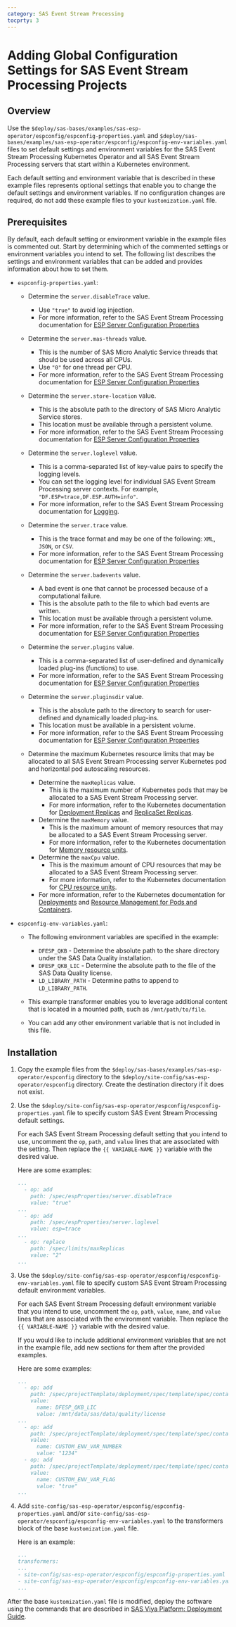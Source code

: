 ```yaml
---
category: SAS Event Stream Processing
tocprty: 3
---
```


# Adding Global Configuration Settings for SAS Event Stream Processing Projects

## Overview

Use the `$deploy/sas-bases/examples/sas-esp-operator/espconfig/espconfig-properties.yaml` and `$deploy/sas-bases/examples/sas-esp-operator/espconfig/espconfig-env-variables.yaml` files to set default settings and environment variables for the SAS Event Stream Processing Kubernetes Operator and all SAS Event Stream Processing servers that start within a Kubernetes environment.

Each default setting and environment variable that is described in these example files represents optional settings that enable you to change the default settings and environment variables.
If no configuration changes are required, do not add these example files to your `kustomization.yaml` file.

## Prerequisites

By default, each default setting or environment variable in the example files is commented out.
Start by determining which of the commented settings or environment variables you intend to set.
The following list describes the settings and environment variables that can be added and provides information about how to set them.

* `espconfig-properties.yaml`:

  * Determine the `server.disableTrace` value.
    * Use `"true"` to avoid log injection.
    * For more information, refer to the SAS Event Stream Processing documentation for [ESP Server Configuration Properties](https://documentation.sas.com/?cdcId=espcdc&cdcVersion=default&docsetId=espxmllayer&docsetTarget=p1r993p8bj4upxn1otx3e9ay5fcr.htm#p01zy1yfqm1w9qn167rxh2i2kegf)

  * Determine the `server.mas-threads` value.
    * This is the number of SAS Micro Analytic Service threads that should be used across all CPUs.
    * Use `"0"` for one thread per CPU.
    * For more information, refer to the SAS Event Stream Processing documentation for [ESP Server Configuration Properties](https://documentation.sas.com/?cdcId=espcdc&cdcVersion=default&docsetId=espxmllayer&docsetTarget=p1r993p8bj4upxn1otx3e9ay5fcr.htm#p01zy1yfqm1w9qn167rxh2i2kegf)

  * Determine the `server.store-location` value.
    * This is the absolute path to the directory of SAS Micro Analytic Service stores.
    * This location must be available through a persistent volume.
    * For more information, refer to the SAS Event Stream Processing documentation for [ESP Server Configuration Properties](https://documentation.sas.com/?cdcId=espcdc&cdcVersion=default&docsetId=espxmllayer&docsetTarget=p1r993p8bj4upxn1otx3e9ay5fcr.htm#p01zy1yfqm1w9qn167rxh2i2kegf)

  * Determine the `server.loglevel` value.
    * This is a comma-separated list of key-value pairs to specify the logging levels.
    * You can set the logging level for individual SAS Event Stream Processing server contexts.
      For example, `"DF.ESP=trace,DF.ESP.AUTH=info"`.
    * For more information, refer to the SAS Event Stream Processing documentation for [Logging](https://go.documentation.sas.com/?cdcId=espcdc&cdcVersion=default&docsetId=espts&docsetTarget=n07870q147jx1gn1coobju0073gd.htm&locale=en).

  * Determine the `server.trace` value.
    * This is the trace format and may be one of the following: `XML`, `JSON`, or `CSV`.
    * For more information, refer to the SAS Event Stream Processing documentation for [ESP Server Configuration Properties](https://documentation.sas.com/?cdcId=espcdc&cdcVersion=default&docsetId=espxmllayer&docsetTarget=p1r993p8bj4upxn1otx3e9ay5fcr.htm#p01zy1yfqm1w9qn167rxh2i2kegf)

  * Determine the `server.badevents` value.
    * A bad event is one that cannot be processed because of a computational failure.
    * This is the absolute path to the file to which bad events are written.
    * This location must be available through a persistent volume.
    * For more information, refer to the SAS Event Stream Processing documentation for [ESP Server Configuration Properties](https://documentation.sas.com/?cdcId=espcdc&cdcVersion=default&docsetId=espxmllayer&docsetTarget=p1r993p8bj4upxn1otx3e9ay5fcr.htm#p01zy1yfqm1w9qn167rxh2i2kegf)

  * Determine the `server.plugins` value.
    * This is a comma-separated list of user-defined and dynamically loaded plug-ins (functions) to use.
    * For more information, refer to the SAS Event Stream Processing documentation for [ESP Server Configuration Properties](https://documentation.sas.com/?cdcId=espcdc&cdcVersion=default&docsetId=espxmllayer&docsetTarget=p1r993p8bj4upxn1otx3e9ay5fcr.htm#p01zy1yfqm1w9qn167rxh2i2kegf)

  * Determine the `server.pluginsdir` value.
    * This is the absolute path to the directory to search for user-defined and dynamically loaded plug-ins.
    * This location must be available in a persistent volume.
    * For more information, refer to the SAS Event Stream Processing documentation for [ESP Server Configuration Properties](https://documentation.sas.com/?cdcId=espcdc&cdcVersion=default&docsetId=espxmllayer&docsetTarget=p1r993p8bj4upxn1otx3e9ay5fcr.htm#p01zy1yfqm1w9qn167rxh2i2kegf)

  * Determine the maximum Kubernetes resource limits that may be allocated to all SAS Event Stream Processing server Kubernetes pod and horizontal pod autoscaling resources.
    * Determine the `maxReplicas` value.
      * This is the maximum number of Kubernetes pods that may be allocated to a SAS Event Stream Processing server.
      * For more information, refer to the Kubernetes documentation for [Deployment Replicas](https://kubernetes.io/docs/concepts/workloads/controllers/deployment/#replicas) and [ReplicaSet Replicas](https://kubernetes.io/docs/concepts/workloads/controllers/replicaset/#replicas).
    * Determine the `maxMemory` value.
      * This is the maximum amount of memory resources that may be allocated to a SAS Event Stream Processing server.
      * For more information, refer to the Kubernetes documentation for [Memory resource units](https://kubernetes.io/docs/concepts/configuration/manage-resources-containers/#meaning-of-memory).
    * Determine the `maxCpu` value.
      * This is the maximum amount of CPU resources that may be allocated to a SAS Event Stream Processing server.
      * For more information, refer to the Kubernetes documentation for [CPU resource units](https://kubernetes.io/docs/concepts/configuration/manage-resources-containers/#meaning-of-cpu).
    * For more information, refer to the Kubernetes documentation for [Deployments](https://kubernetes.io/docs/concepts/workloads/controllers/deployment/) and [Resource Management for Pods and Containers](https://kubernetes.io/docs/concepts/configuration/manage-resources-containers/).

* `espconfig-env-variables.yaml`:

  * The following environment variables are specified in the example:

    * `DFESP_QKB` - Determine the absolute path to the share directory under the SAS Data Quality installation.
    * `DFESP_QKB_LIC` - Determine the absolute path to the file of the SAS Data Quality license.
    * `LD_LIBRARY_PATH` - Determine paths to append to `LD_LIBRARY_PATH`.

  * This example transformer enables you to leverage additional content that is located in a mounted path, such as `/mnt/path/to/file`.

  * You can add any other environment variable that is not included in this file.

## Installation

1. Copy the example files from the `$deploy/sas-bases/examples/sas-esp-operator/espconfig` directory to the `$deploy/site-config/sas-esp-operator/espconfig` directory.
   Create the destination directory if it does not exist.

2. Use the `$deploy/site-config/sas-esp-operator/espconfig/espconfig-properties.yaml` file to specify custom SAS Event Stream Processing default settings.

   For each SAS Event Stream Processing default setting that you intend to use, uncomment the `op`, `path`, and `value` lines that are associated with the setting.
   Then replace the `{{ VARIABLE-NAME }}` variable with the desired value.

   Here are some examples:

   ```yaml
   ...
     - op: add
       path: /spec/espProperties/server.disableTrace
       value: "true"
   ...
     - op: add
       path: /spec/espProperties/server.loglevel
       value: esp=trace
   ...
     - op: replace
       path: /spec/limits/maxReplicas
       value: "2"
   ...
   ```

3. Use the `$deploy/site-config/sas-esp-operator/espconfig/espconfig-env-variables.yaml` file to specify custom SAS Event Stream Processing default environment variables.

   For each SAS Event Stream Processing default environment variable that you intend to use, uncomment the `op`, `path`, `value`, `name`, and `value` lines that are associated with the environment variable.
   Then replace the `{{ VARIABLE-NAME }}` variable with the desired value.

   If you would like to include additional environment variables that are not in the example file, add new sections for them after the provided examples.

   Here are some examples:

   ```yaml
   ...
     - op: add
       path: /spec/projectTemplate/deployment/spec/template/spec/containers/0/env/-
       value:
         name: DFESP_QKB_LIC
         value: /mnt/data/sas/data/quality/license
   ...
     - op: add
       path: /spec/projectTemplate/deployment/spec/template/spec/containers/0/env/-
       value:
         name: CUSTOM_ENV_VAR_NUMBER
         value: "1234"
     - op: add
       path: /spec/projectTemplate/deployment/spec/template/spec/containers/0/env/-
       value:
         name: CUSTOM_ENV_VAR_FLAG
         value: "true"
   ...
   ```

4. Add `site-config/sas-esp-operator/espconfig/espconfig-properties.yaml` and/or `site-config/sas-esp-operator/espconfig/espconfig-env-variables.yaml` to the transformers block of the base `kustomization.yaml` file.

   Here is an example:

   ```yaml
   ...
   transformers:
   ...
   - site-config/sas-esp-operator/espconfig/espconfig-properties.yaml
   - site-config/sas-esp-operator/espconfig/espconfig-env-variables.yaml
   ...
   ```

After the base `kustomization.yaml` file is modified, deploy the software using
the commands that are described in [SAS Viya Platform: Deployment Guide](http://documentation.sas.com/?cdcId=itopscdc&cdcVersion=default&docsetId=dplyml0phy0dkr&docsetTarget=titlepage.htm).
